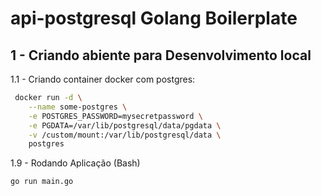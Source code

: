 # api-postgresql Golang Boilerplate

## 1 - Criando abiente para Desenvolvimento local

1.1 - Criando container docker com postgres:
```bash
 docker run -d \
	--name some-postgres \
	-e POSTGRES_PASSWORD=mysecretpassword \
	-e PGDATA=/var/lib/postgresql/data/pgdata \
	-v /custom/mount:/var/lib/postgresql/data \
	postgres
```

1.9 - Rodando Aplicação (Bash)
```bash
go run main.go
```
